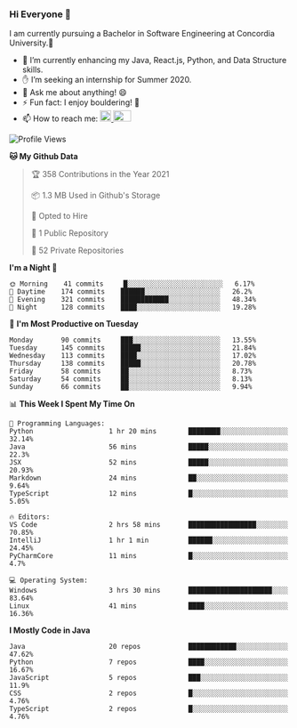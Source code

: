 ### Hi Everyone 👋
I am currently pursuing a Bachelor in Software Engineering at Concordia University.🏫

- 🌱 I’m currently enhancing my Java, React.js, Python, and Data Structure skills.
- ✋ I’m seeking an internship for Summer 2020.
- 💬 Ask me about anything! 😄
- ⚡ Fun fact: I enjoy bouldering! 🧗‍
- 📫 How to reach me: <a href="https://www.linkedin.com/in/siu-tong-ye/" target="_blank"> <img width="20px" width="32" src="https://cdn.jsdelivr.net/npm/simple-icons@v3/icons/linkedin.svg" /> </a> <a href="mailto:SiuTongYe@gmail.com" target="_blank"> <img height="20" width="32" src="https://cdn.jsdelivr.net/npm/simple-icons@v3/icons/gmail.svg" /> </a>

<!--START_SECTION:waka-->
![Profile Views](http://img.shields.io/badge/Profile%20Views-11-blue)

**🐱 My Github Data** 

> 🏆 358 Contributions in the Year 2021
 > 
> 📦 1.3 MB Used in Github's Storage 
 > 
> 💼 Opted to Hire
 > 
> 📜 1 Public Repository 
 > 
> 🔑 52 Private Repositories  
 > 
**I'm a Night 🦉** 

```text
🌞 Morning    41 commits     █░░░░░░░░░░░░░░░░░░░░░░░░   6.17% 
🌆 Daytime    174 commits    ██████░░░░░░░░░░░░░░░░░░░   26.2% 
🌃 Evening    321 commits    ████████████░░░░░░░░░░░░░   48.34% 
🌙 Night      128 commits    ████░░░░░░░░░░░░░░░░░░░░░   19.28%

```
📅 **I'm Most Productive on Tuesday** 

```text
Monday       90 commits     ███░░░░░░░░░░░░░░░░░░░░░░   13.55% 
Tuesday      145 commits    █████░░░░░░░░░░░░░░░░░░░░   21.84% 
Wednesday    113 commits    ████░░░░░░░░░░░░░░░░░░░░░   17.02% 
Thursday     138 commits    █████░░░░░░░░░░░░░░░░░░░░   20.78% 
Friday       58 commits     ██░░░░░░░░░░░░░░░░░░░░░░░   8.73% 
Saturday     54 commits     ██░░░░░░░░░░░░░░░░░░░░░░░   8.13% 
Sunday       66 commits     ██░░░░░░░░░░░░░░░░░░░░░░░   9.94%

```


📊 **This Week I Spent My Time On** 

```text
💬 Programming Languages: 
Python                   1 hr 20 mins        ████████░░░░░░░░░░░░░░░░░   32.14% 
Java                     56 mins             █████░░░░░░░░░░░░░░░░░░░░   22.3% 
JSX                      52 mins             █████░░░░░░░░░░░░░░░░░░░░   20.93% 
Markdown                 24 mins             ██░░░░░░░░░░░░░░░░░░░░░░░   9.64% 
TypeScript               12 mins             █░░░░░░░░░░░░░░░░░░░░░░░░   5.05%

🔥 Editors: 
VS Code                  2 hrs 58 mins       █████████████████░░░░░░░░   70.85% 
IntelliJ                 1 hr 1 min          ██████░░░░░░░░░░░░░░░░░░░   24.45% 
PyCharmCore              11 mins             █░░░░░░░░░░░░░░░░░░░░░░░░   4.7%

💻 Operating System: 
Windows                  3 hrs 30 mins       █████████████████████░░░░   83.64% 
Linux                    41 mins             ████░░░░░░░░░░░░░░░░░░░░░   16.36%

```

**I Mostly Code in Java** 

```text
Java                     20 repos            ████████████░░░░░░░░░░░░░   47.62% 
Python                   7 repos             ████░░░░░░░░░░░░░░░░░░░░░   16.67% 
JavaScript               5 repos             ███░░░░░░░░░░░░░░░░░░░░░░   11.9% 
CSS                      2 repos             █░░░░░░░░░░░░░░░░░░░░░░░░   4.76% 
TypeScript               2 repos             █░░░░░░░░░░░░░░░░░░░░░░░░   4.76%

```



<!--END_SECTION:waka-->
